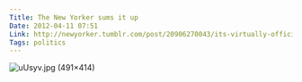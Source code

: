 ```yaml
---
Title: The New Yorker sums it up
Date: 2012-04-11 07:51
Link: http://newyorker.tumblr.com/post/20906270043/its-virtually-official-our-coverage-ryan
Tags: politics
---
```


![uUsyv.jpg (491×414)](http://i.imgur.com/uUsyv.jpg)
